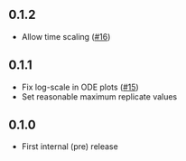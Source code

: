 ## 0.1.2

* Allow time scaling ([#16](https://github.com/mrc-ide/odin.ui/issues/16))

## 0.1.1

* Fix log-scale in ODE plots ([#15](https://github.com/mrc-ide/odin.ui/issues/15))
* Set reasonable maximum replicate values

## 0.1.0

* First internal (pre) release
